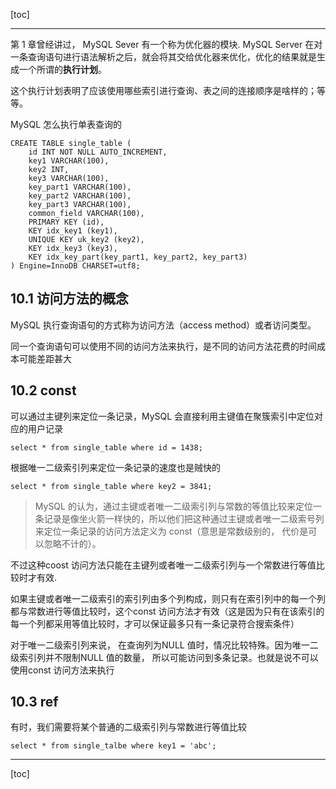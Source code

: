[toc]

----

第 1 章曾经讲过， MySQL Sever 有一个称为优化器的模块. MySQL Server 在对一条查询语句进行语法解析之后，就会将其交给优化器来优化，优化的结果就是生成一个所谓的**执行计划**。

这个执行计划表明了应该使用哪些索引进行查询、表之间的连接顺序是啥样的；等等。

MySQL 怎么执行单表查询的

```mysql
CREATE TABLE single_table (
	id INT NOT NULL AUTO_INCREMENT,
	key1 VARCHAR(100),
	key2 INT,
	key3 VARCHAR(100),
	key_part1 VARCHAR(100),
	key_part2 VARCHAR(100),
	key_part3 VARCHAR(100),
	common_field VARCHAR(100),
	PRIMARY KEY (id),
	KEY idx_key1 (key1),
	UNIQUE KEY uk_key2 (key2),
	KEY idx_key3 (key3),
	KEY idx_key_part(key_part1, key_part2, key_part3)
) Engine=InnoDB CHARSET=utf8;
```

## 10.1 访问方法的概念

MySQL 执行查询语句的方式称为访问方法（access method）或者访问类型。

同一个查询语句可以使用不同的访问方法来执行，是不同的访问方法花费的时间成本可能差距甚大

## 10.2 const

可以通过主键列来定位一条记录，MySQL 会直接利用主键值在聚簇索引中定位对应的用户记录

```mysql
select * from single_table where id = 1438;
```

根据唯一二级索引列来定位一条记录的速度也是贼快的

```mysql
select * from single_table where key2 = 3841;
```

>  MySQL 的认为，通过主键或者唯一二级索引列与常数的等值比较来定位一条记录是像坐火箭一样快的，所以他们把这种通过主键或者唯一二级索号列来定位一条记录的访问方法定义为 const（意思是常数级别的， 代价是可以忽略不计的）。

不过这种coost 访问方法只能在主键列或者唯一二级索引列与一个常数进行等值比较时才有效.

如果主键或者唯一二级索引的索引列由多个列构成，则只有在索引列中的每一个列都与常数进行等值比较时，这个const 访问方法才有效（这是因为只有在该索引的每一个列都采用等值比较时，才可以保证最多只有一条记录符合搜索条件）

对于唯一二级索引列来说， 在查询列为NULL 值时，情况比较特殊。因为唯一二级索引列并不限制NULL 值的数量， 所以可能访问到多条记录。也就是说不可以使用const 访问方法来执行

## 10.3 ref

有时，我们需要将某个普通的二级索引列与常数进行等值比较

```mysql
select * from single_talbe where key1 = 'abc';
```



----

[toc]